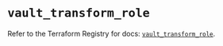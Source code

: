 # `vault_transform_role`

Refer to the Terraform Registry for docs: [`vault_transform_role`](https://registry.terraform.io/providers/hashicorp/vault/4.4.0/docs/resources/transform_role).

